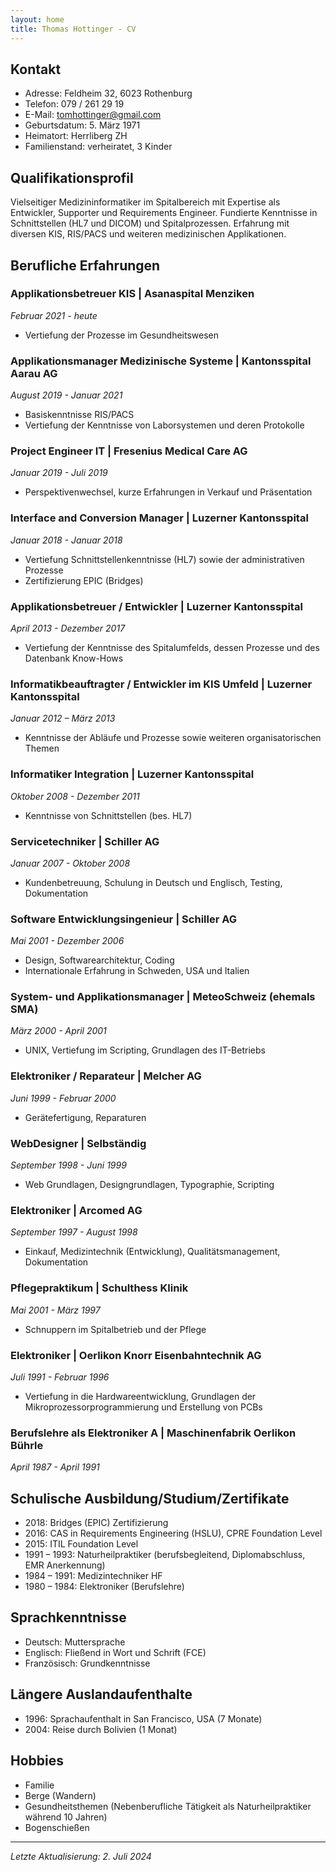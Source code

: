 ```yaml
---
layout: home
title: Thomas Hottinger - CV
---
```


## Kontakt
- Adresse: Feldheim 32, 6023 Rothenburg
- Telefon: 079 / 261 29 19
- E-Mail: tomhottinger@gmail.com
- Geburtsdatum: 5. März 1971
- Heimatort: Herrliberg ZH
- Familienstand: verheiratet, 3 Kinder

## Qualifikationsprofil
Vielseitiger Medizininformatiker im Spitalbereich mit Expertise als Entwickler, Supporter und Requirements Engineer. Fundierte Kenntnisse in Schnittstellen (HL7 und DICOM) und Spitalprozessen. Erfahrung mit diversen KIS, RIS/PACS und weiteren medizinischen Applikationen.

## Berufliche Erfahrungen

### Applikationsbetreuer KIS | Asanaspital Menziken
*Februar 2021 - heute*
- Vertiefung der Prozesse im Gesundheitswesen

### Applikationsmanager Medizinische Systeme | Kantonsspital Aarau AG
*August 2019 - Januar 2021*
- Basiskenntnisse RIS/PACS
- Vertiefung der Kenntnisse von Laborsystemen und deren Protokolle

### Project Engineer IT | Fresenius Medical Care AG
*Januar 2019 - Juli 2019*
- Perspektivenwechsel, kurze Erfahrungen in Verkauf und Präsentation

### Interface and Conversion Manager | Luzerner Kantonsspital
*Januar 2018 - Januar 2018*
- Vertiefung Schnittstellenkenntnisse (HL7) sowie der administrativen Prozesse
- Zertifizierung EPIC (Bridges)

### Applikationsbetreuer / Entwickler | Luzerner Kantonsspital
*April 2013 - Dezember 2017*
- Vertiefung der Kenntnisse des Spitalumfelds, dessen Prozesse und des Datenbank Know-Hows

### Informatikbeauftragter / Entwickler im KIS Umfeld | Luzerner Kantonsspital
*Januar 2012 – März 2013*
- Kenntnisse der Abläufe und Prozesse sowie weiteren organisatorischen Themen

### Informatiker Integration | Luzerner Kantonsspital
*Oktober 2008 - Dezember 2011*
- Kenntnisse von Schnittstellen (bes. HL7)

### Servicetechniker | Schiller AG
*Januar 2007 - Oktober 2008*
- Kundenbetreuung, Schulung in Deutsch und Englisch, Testing, Dokumentation

### Software Entwicklungsingenieur | Schiller AG
*Mai 2001 - Dezember 2006*
- Design, Softwarearchitektur, Coding
- Internationale Erfahrung in Schweden, USA und Italien

### System- und Applikationsmanager | MeteoSchweiz (ehemals SMA)
*März 2000 - April 2001*
- UNIX, Vertiefung im Scripting, Grundlagen des IT-Betriebs

### Elektroniker / Reparateur | Melcher AG
*Juni 1999 - Februar 2000*
- Gerätefertigung, Reparaturen

### WebDesigner | Selbständig
*September 1998 - Juni 1999*
- Web Grundlagen, Designgrundlagen, Typographie, Scripting

### Elektroniker | Arcomed AG
*September 1997 - August 1998*
- Einkauf, Medizintechnik (Entwicklung), Qualitätsmanagement, Dokumentation

### Pflegepraktikum | Schulthess Klinik
*Mai 2001 - März 1997*
- Schnuppern im Spitalbetrieb und der Pflege

### Elektroniker | Oerlikon Knorr Eisenbahntechnik AG
*Juli 1991 - Februar 1996*
- Vertiefung in die Hardwareentwicklung, Grundlagen der Mikroprozessorprogrammierung und Erstellung von PCBs

### Berufslehre als Elektroniker A | Maschinenfabrik Oerlikon Bührle
*April 1987 - April 1991*

## Schulische Ausbildung/Studium/Zertifikate
- 2018: Bridges (EPIC) Zertifizierung
- 2016: CAS in Requirements Engineering (HSLU), CPRE Foundation Level
- 2015: ITIL Foundation Level
- 1991 – 1993: Naturheilpraktiker (berufsbegleitend, Diplomabschluss, EMR Anerkennung)
- 1984 – 1991: Medizintechniker HF
- 1980 – 1984: Elektroniker (Berufslehre)

## Sprachkenntnisse
- Deutsch: Muttersprache
- Englisch: Fließend in Wort und Schrift (FCE)
- Französisch: Grundkenntnisse

## Längere Auslandaufenthalte
- 1996: Sprachaufenthalt in San Francisco, USA (7 Monate)
- 2004: Reise durch Bolivien (1 Monat)

## Hobbies
- Familie
- Berge (Wandern)
- Gesundheitsthemen (Nebenberufliche Tätigkeit als Naturheilpraktiker während 10 Jahren)
- Bogenschießen

---

*Letzte Aktualisierung: 2. Juli 2024*

